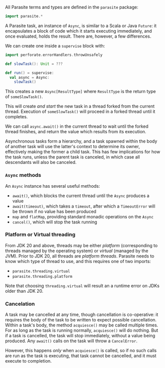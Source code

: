 All Parasite terms and types are defined in the `parasite` package:
```scala
import parasite.*
```

A Parasite task, an instance of `Async`, is similar to a Scala or Java
`Future`: it encapsulates a block of code which it starts executing
immediately, and once evaluated, holds the result. There are, however, a few
differences.

We can create one inside a `supervise` block with:
```scala
import perforate.errorHandlers.throwUnsafely

def slowTask(): Unit = ???

def run() = supervise:
  val async = Async:
    slowTask()
```

This creates a new `Async[ResultType]` where `ResultType` is the return type of
`someSlowTask()`.

This will create *and start* the new task in a thread forked from the current
thread. Execution of `someSlowTask()` will proceed in a forked thread until it
completes.

We can call `async.await()` in the current thread to wait until the forked
thread finishes, and return the value which results from its execution.



Asynchronous tasks form a hierarchy, and a task spawned within the body of
another task will use the latter's context to determine its owner, effectively
making the former a child task. This has few implications for how the task
runs, unless the parent task is canceled, in which case all descendants will
also be canceled.

### `Async` methods

An `Async` instance has several useful methods:
- `await()`, which blocks the current thread until the `Async` produces a value
- `await(timeout)`, which takes a `timeout`, after which a `TimeoutError` will
  be thrown if no value has been produced
- `map` and `flatMap`, providing standard monadic operations on the `Async`
- `cancel()`, which will stop the task running

### Platform or Virtual threading

From JDK 20 and above, threads may be either _platform_ (corresponding to
threads managed by the operating system) or _virtual_ (managed by the JVM).
Prior to JDK 20, all threads are _platform threads_. Parasite needs to know
which type of thread to use, and this requires one of two imports:
- `parasite.threading.virtual`
- `parasite.threading.platform`

Note that choosing `threading.virtual` will result an a runtime error on JDKs
older than JDK 20.

### Cancelation

A task may be cancelled at any time, though cancellation is co-operative: it
requires the body of the task to be written to expect possible cancellation.
Within a task's body, the method `acquiesce()` may be called multiple times. For
as long as the task is running normally, `acquiesce()` will do nothing. But if a
task is cancelled, the task will stop immediately, without a value being
produced. Any `await()` calls on the task will throw a `CancelError`.

However, this happens _only_ when `acquiesce()` is called, so if no such calls
are run as the task is executing, that task cannot be cancelled, and it must
execute to completion.


